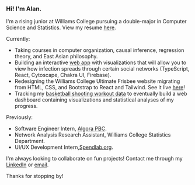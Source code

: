 ### Hi! I'm Alan.

I'm a rising junior at Williams College pursuing a double-major in Computer Science and Statistics. View my resume [here](https://drive.google.com/file/d/1D5_r4Oi--9jdKQ9Hc37he3LK287gqMUB/view?usp=sharing).

Currently:
- Taking courses in computer organization, causal inference, regression theory, and East Asian philosophy.
- Building an interactive [web app](https://alansun25.github.io/infection-networks/) with visualizations that will allow you to view how infection spreads through certain social networks (TypeScript, React, Cytoscape, Chakra UI, Firebase).
- Redesigning the Williams College Ultimate Frisbee website migrating from HTML, CSS, and Bootstrap to React and Tailwind. See it live [here](https://www.williamsultimate.com/)!
- Tracking my [basketball shooting workout data](https://quark-shroud-4aa.notion.site/2e697c5fe4de4195a42b6da1998b0c04?v=967fefbc76df4f27a44c97ed13c38a1d) to eventually build a web dashboard containing visualizations and statistical analyses of my progress.

Previously:
- Software Engineer Intern, [Algora PBC](https://algora.io/#/).
- Network Analysis Research Assistant, Williams College Statistics Department.
- UI/UX Development Intern,[Spendlab.org](https://www.spendlab.org/).

I'm always looking to collaborate on fun projects! Contact me through my [LinkedIn](https://www.linkedin.com/in/alansun25/) or [email](mailto:mralansun@gmail.com).

Thanks for stopping by!
